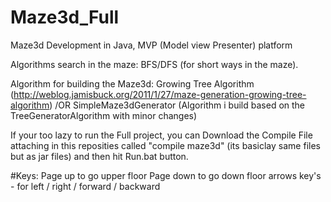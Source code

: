 # Maze3d_Full
Maze3d Development in Java, MVP (Model view Presenter) platform

Algorithms search in the maze: BFS/DFS (for short ways in the maze).

Algorithm for building the Maze3d: Growing Tree Algorithm (http://weblog.jamisbuck.org/2011/1/27/maze-generation-growing-tree-algorithm) /OR SimpleMaze3dGenerator (Algorithm i build based on the TreeGeneratorAlgorithm with minor changes)


If your too lazy to run the Full project, you can Download the Compile File attaching in this reposities called "compile maze3d" (its basiclay same files but as jar files) and then hit Run.bat button.



#Keys:
Page up to go upper floor
Page down to go down floor
arrows key's - for left / right / forward / backward
